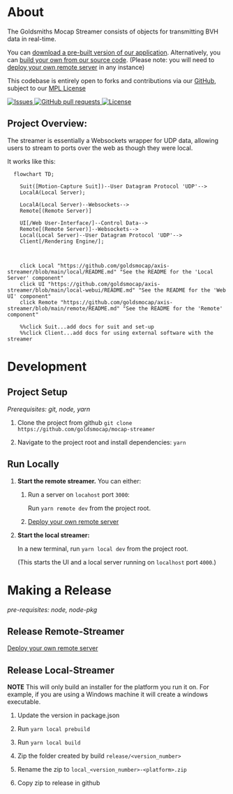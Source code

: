 # About

The Goldsmiths Mocap Streamer consists of objects for transmitting BVH data in real-time.

You can [download a pre-built version of our application](https://github.com/goldsmocap/axis-streamer/releases/latest). Alternatively, you can [build your own from our source code](/blob/main/README.md#making-a-release). (Please note: you will need to [deploy your own remote server](/tree/main/remote#deploying-to-digital-ocean) in any instance) 

This codebase is entirely open to forks and contributions via our [GitHub](https://github.com/goldsmocap/axis-streamer/), subject to our [MPL License](https://github.com/goldsmocap/axis-streamer/blob/main/LICENSE)

<!--- Using html to add CSS ID "gitBadge"--->
<a href="https://github.com/goldsmocap/mocap-streamer/issues" id="gitBadge">
      <img alt="Issues" src="https://img.shields.io/github/issues/goldsmocap/mocap-streamer?color=CCFF00" />
    </a>
 <a href="https://github.com/goldsmocap/mocap-streamer/pulls" id="gitBadge">
      <img alt="GitHub pull requests" src="https://img.shields.io/github/issues-pr/goldsmocap/mocap-streamer?color=4200D9" />
    </a>
<a href="https://github.com/goldsmocap/axis-streamer/blob/main/LICENSE" id="gitBadge">
      <img alt="License" src="https://img.shields.io/github/license/goldsmocap/mocap-streamer?color=FF007B" />
    </a>


## Project Overview:

The streamer is essentially a Websockets wrapper for UDP data, allowing users to stream to ports over the web as though they were local. 

It works like this:


```mermaid
  flowchart TD;

    Suit([Motion-Capture Suit])--User Datagram Protocol 'UDP'-->
    LocalA(Local Server);

    LocalA(Local Server)--Websockets-->
    Remote[(Remote Server)]
    
    UI[/Web User-Interface/]--Control Data-->
    Remote[(Remote Server)]--Websockets-->
    Local(Local Server)--User Datagram Protocol 'UDP'--> 
    Client[/Rendering Engine/];


    
    click Local "https://github.com/goldsmocap/axis-streamer/blob/main/local/README.md" "See the README for the 'Local Server' component"
    click UI "https://github.com/goldsmocap/axis-streamer/blob/main/local-webui/README.md" "See the README for the 'Web UI' component"
    click Remote "https://github.com/goldsmocap/axis-streamer/blob/main/remote/README.md" "See the README for the 'Remote' component"
    
    %%click Suit...add docs for suit and set-up
    %%click Client...add docs for using external software with the streamer

```


# Development

## Project Setup

*Prerequisites: git, node, yarn*

1. Clone the project from github `git clone https://github.com/goldsmocap/mocap-streamer`

2. Navigate to the project root and install dependencies: `yarn`

## Run Locally

1. **Start the remote streamer.** 
   You can either:
   1. Run a server on `locahost` port `3000`: 

      Run `yarn remote dev` from the project root.
    

   2. [Deploy your own remote server](https://github.com/goldsmocap/axis-streamer/tree/main/remote#deploying-to-digital-ocean)

2. **Start the local streamer:** 
   
   In a new terminal, run `yarn local dev` from the project root.

    (This starts the UI and a local server running on `localhost` port `4000`.)

# Making a Release

*pre-requisites: node, node-pkg*

## Release Remote-Streamer

[Deploy your own remote server](https://github.com/goldsmocap/axis-streamer/tree/main/remote#deploying-to-digital-ocean)

## Release Local-Streamer

**NOTE** This will only build an installer for the platform you run it on. For example, if you are using a Windows machine it will create a windows executable.

1. Update the version in package.json

2. Run `yarn local prebuild`

3. Run `yarn local build`

4. Zip the folder created by build `release/<version_number>`

5. Rename the zip to `local_<version_number>-<platform>.zip`

6. Copy zip to release in github
